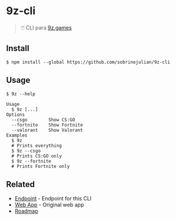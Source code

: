 # 9z-cli

> 🖱️ CLI para [9z.games](https://9z.games)

## Install

```
$ npm install --global https://github.com/sobrinojulian/9z-cli
```

## Usage

```
$ 9z --help

Usage
  $ 9z [...]
Options
  --csgo        Show CS:GO
  --fortnite    Show Fortnite
  --valorant    Show Valorant
Examples
  $ 9z
  # Prints everything
  $ 9z --csgo
  # Prints CS:GO only
  $ 9z --fortnite
  # Prints Fortnite only
```

## Related

- [Endpoint](https://9z.games/api/partidos) - Endpoint for this CLI
- [Web App](https://9z.games/) - Original web app
- [Roadmap](https://workflowy.com/s/9z-cli/kitwaLLOdxoipoTy)
